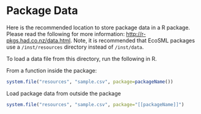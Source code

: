 # Package Data

Here is the recommended location to store package data in a R package.  Please read the following for more information: http://r-pkgs.had.co.nz/data.html.
Note, it is recommended that EcoSML packages use a ```/inst/resources``` directory instead of ```/inst/data```.

To load a data file from this directory, run the following in R.

From a function inside the package:

```r
system.file("resources", "sample.csv", package=packageName())
```

Load package data from outside the package

```r
system.file("resources", "sample.csv", package="[[packageName]]")
```